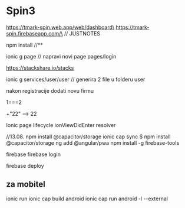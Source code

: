 # Spin3

https://tmark-spin.web.app/web/dashboard\
https://tmark-spin.firebaseapp.com/\
// JUSTNOTES

npm install //**

ionic g page // napravi novi page
pages/login

https://stackshare.io/stacks

ionic g services/user/user // generira 2 file u folderu user

nakon registracije dodati novu firmu

1===2

+"22"  --> 22


Ionic page lifecycle
ionViewDidEnter
resolver

//13.08.
npm install @capacitor/storage
ionic cap sync
$ npm install @capacitor/storage
ng add @angular/pwa
npm install -g firebase-tools

firebase
firebase login

firebase deploy


za mobitel
----------

ionic run
ionic cap build android
ionic cap run android -l --external
